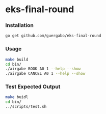 # eks-final-round  

### Installation 
```bash
go get github.com/guergabo/eks-final-round
```

### Usage
```bash 
make build
cd bin/
./airgabe BOOK A0 1 --help --show
./airgabe CANCEL A0 1 --help --show
```

### Test Expected Output
```bash 
make buidl
cd bin/
../scripts/test.sh
```
